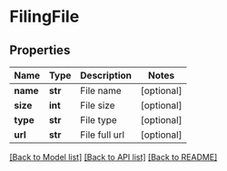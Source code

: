 # FilingFile

## Properties
Name | Type | Description | Notes
------------ | ------------- | ------------- | -------------
**name** | **str** | File name | [optional] 
**size** | **int** | File size | [optional] 
**type** | **str** | File type | [optional] 
**url** | **str** | File full url | [optional] 

[[Back to Model list]](../README.md#documentation-for-models) [[Back to API list]](../README.md#documentation-for-api-endpoints) [[Back to README]](../README.md)

